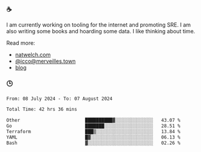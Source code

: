 ### ☕

I am currently working on tooling for the internet and promoting SRE. I am also writing some books and hoarding some data. I like thinking about time. 

Read more:

 - [natwelch.com](https://natwelch.com)
 - [@icco@merveilles.town](https://merveilles.town/@icco)
 - [blog](https://writing.natwelch.com)

### 🕒

<!--START_SECTION:waka-->

```txt
From: 08 July 2024 - To: 07 August 2024

Total Time: 42 hrs 36 mins

Other                        ██████████▓░░░░░░░░░░░░░░   43.07 %
Go                           ███████░░░░░░░░░░░░░░░░░░   28.51 %
Terraform                    ███▒░░░░░░░░░░░░░░░░░░░░░   13.84 %
YAML                         █▓░░░░░░░░░░░░░░░░░░░░░░░   06.13 %
Bash                         ▓░░░░░░░░░░░░░░░░░░░░░░░░   02.26 %
```

<!--END_SECTION:waka-->
